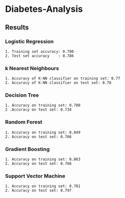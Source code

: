 # Diabetes-Analysis

## Results
### Logistic Regression
    1. Training set accuracy: 0.790
    2. Test set accuracy    : 0.786
  
### k Nearest Neighbours
    1. Accuracy of K-NN classifier on training set: 0.77
    2. Accuracy of K-NN classifier on test set: 0.78

### Decision Tree
    1. Accuracy on training set: 0.780
    2 .Accuracy on test set: 0.734
    
### Random Forest
    1. Accuracy on training set: 0.849
    2. Accuracy on test set: 0.766
    
### Gradient Boosting
    1. Accuracy on training set: 0.863
    2. Accuracy on test set: 0.766
   
### Support Vector Machine
    1. Accuracy on training set: 0.781
    2. Accuracy on test set: 0.797
